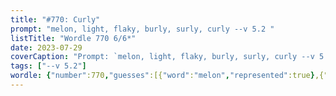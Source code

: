 ```yaml
---
title: "#770: Curly"
prompt: "melon, light, flaky, burly, surly, curly --v 5.2 "
listTitle: "Wordle 770 6/6*"
date: 2023-07-29
coverCaption: "Prompt: `melon, light, flaky, burly, surly, curly --v 5.2 `"
tags: ["--v 5.2"]
wordle: {"number":770,"guesses":[{"word":"melon","represented":true},{"word":"light","represented":true},{"word":"flaky","represented":false},{"word":"burly","represented":null},{"word":"surly","represented":null},{"word":"curly","represented":true}],"yes_count":3}
---
```

